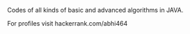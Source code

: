 Codes of all kinds of basic and advanced algorithms in JAVA.

For profiles visit
hackerrank.com/abhi464
